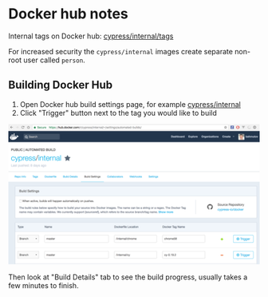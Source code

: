 # Docker hub notes

Internal tags on Docker hub:
[cypress/internal/tags](https://hub.docker.com/r/cypress/internal/tags/)

For increased security the `cypress/internal` images create separate non-root
user called `person`.

## Building Docker Hub

1. Open Docker hub build settings page, for example
  [cypress/internal](https://hub.docker.com/r/cypress/internal/~/settings/automated-builds/)
2. Click "Trigger" button next to the tag you would like to build

![Trigger buttons](screenshots/docker-hub-build.png)

Then look at "Build Details" tab to see the build progress, usually takes a
few minutes to finish.
